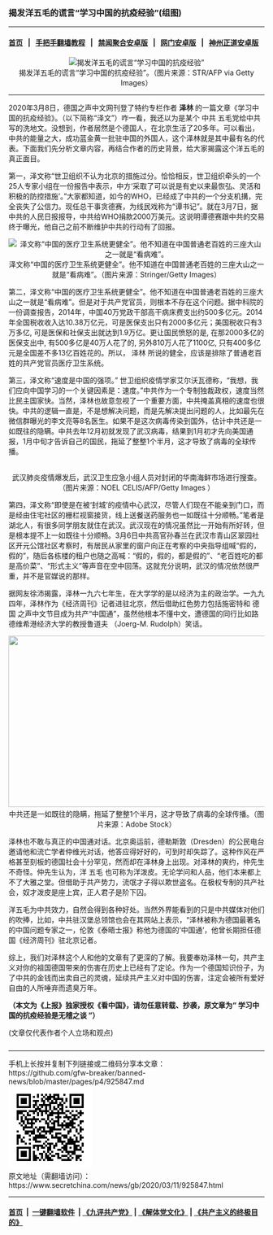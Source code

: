### 揭发洋五毛的谎言“学习中国的抗疫经验”(组图)
------------------------

#### [首页](https://github.com/gfw-breaker/banned-news/blob/master/README.md) &nbsp;&nbsp;|&nbsp;&nbsp; [手把手翻墙教程](https://github.com/gfw-breaker/guides/wiki) &nbsp;&nbsp;|&nbsp;&nbsp; [禁闻聚合安卓版](https://github.com/gfw-breaker/bn-android) &nbsp;&nbsp;|&nbsp;&nbsp; [网门安卓版](https://github.com/oGate2/oGate) &nbsp;&nbsp;|&nbsp;&nbsp; [神州正道安卓版](https://github.com/SzzdOgate/update) 



<div class="article_right" style="fone-color:#000">
 <p style="text-align: center;">
  <img alt="揭发洋五毛的谎言“学习中国的抗疫经验”" src="//img3.secretchina.com/pic/2020/2-26/p2635511a320336748-ss.jpg" style="height:337px; width:600px"/>
  <br>
   揭发洋五毛的谎言“学习中国的抗疫经验”。（图片来源：STR/AFP via Getty Images）
   <span id="hideid" name="hideid" style="color:red;display:none;">
    <span href="https://www.secretchina.com">
    </span>
   </span>
  </br>
 </p>
 <div id="txt-mid1-t21-2017">
  

---


  </div>
 </div>
 <p>
  2020年3月8日，德国之声中文网刊登了特约专栏作者
  <strong>
   泽林
  </strong>
  的一篇文章《学习中国的抗疫经验》。（以下简称“泽文”）咋一看，我还以为是某个
  <span href="https://www.secretchina.com/news/gb/tag/中共" target="_blank">
   中共
  </span>
  五毛党给中共写的洗地文。没想到，作者居然是个德国人，在北京生活了20多年。可以看出，中共的能量之大，成功蓝金黄一批驻中国的外国人，这个泽林就是其中最有名的代表。下面我们先分析文章内容，再结合作者的历史背景，给大家揭露这个洋五毛的真正面目。
  <span id="hideid" name="hideid" style="color:red;display:none;">
   <span href="https://www.secretchina.com">
   </span>
  </span>
 </p>
 <p>
  第一，泽文称“世卫组织不认为北京的措施过分。恰恰相反，世卫组织牵头的一个25人专家小组在一份报告中表示，中方‘采取了可以说是有史以来最恢弘、灵活和积极的防控措施’。”大家都知道，如今的WHO，已经成了中共的一个分支机搆，完全丧失了公信力。现任总干事贪德赛，为线民戏称为“谭书记”。就在3月7日，据中共的人民日报报导，中共给WHO捐款2000万美元。这说明谭德赛跟中共的交易终于曝光，他自己之前不断维护中共的行动有了回报。
 </p>
 <p style="text-align: center;">
  <img alt="泽文称“中国的医疗卫生系统更健全”。他不知道在中国普通老百姓的三座大山之一就是“看病难”。" src="//img3.secretchina.com/pic/2020/3-10/p2644951a877367752-ss.jpg"/>
  <br>
   泽文称“中国的医疗卫生系统更健全”。他不知道在中国普通老百姓的三座大山之一就是“看病难”。（图片来源：Stringer/Getty Images）
  </br>
 </p>
 <p>
  第二，泽文称“中国的医疗卫生系统更健全”。他不知道在中国普通老百姓的三座大山之一就是“看病难”。但是对于共产党官员，则根本不存在这个问题。据中科院的一份调查报告，2014年，中国40万党政干部高干病床费支出约500多亿元。2014年全国税收收入达10.38万亿元，可是医保支出只有2000多亿元；美国税收只有3万多亿, 可是医保和社保支出就达到1.9万亿。更让国民愤怒的是, 在那2000多亿的医保支出中, 有500多亿是40万人花了的, 另外810万人花了1100亿, 只有400多亿元是全国差不多13亿百姓花的。所以，
  <span href="https://www.secretchina.com/news/gb/tag/泽林" target="_blank">
   泽林
  </span>
  所说的健全，应该是排除了普通老百姓的共产党官员医疗卫生系统。
 </p>
 <p>
  第三，泽文称“速度是中国的强项。” 世卫组织疫情学家艾尔沃瓦德称，“我想，我们应向中国学习的一个关键因素是：速度。”中共作为一个专制独裁政权，速度当然比民主国家快。当然，泽林也故意忽视了一个重要方面，中共掩盖真相的速度也很快。中共的逻辑一直是，不是想解决问题，而是先解决提出问题的人，比如最先在微信群曝光的李文亮等8名医生。如果不是这次病毒传染到国外，估计中共还是一如既往的隐瞒。中共去年12月初就发现了武汉病毒，结果到1月初才先向美国通报，1月中旬才告诉自己的国民，拖延了整整1个半月，这才导致了病毒的全球传播。
 </p>
 <p style="text-align: center;">
  <img alt="" src="//img3.secretchina.com/pic/2020/2-23/p2633451a660743602-ss.jpg"/>
  <br>
   武汉肺炎疫情爆发后，武汉卫生应急小组人员对封闭的华南海鲜市场进行搜查。（图片来源：NOEL CELIS/AFP/Getty Images ）
  </br>
 </p>
 <p>
  第四，泽文称“即使是在被‘封城’的疫情中心武汉，尽管人们现在不能亲到门口，而是经由住宅社区的栅栏视窗接货，线上送餐送药服务也一如既往十分顺畅。”笔者是湖北人，有很多同学朋友就住在武汉。武汉现在的情况虽然比一开始有所好转，但是根本提不上一如既往十分顺畅。3月6日中共高官孙春兰在武汉市青山区翠园社区开元公馆社区考察时，有居民从家里的窗户向正在考察的中央指导组喊“假的，假的”，随后各栋楼的租户也随之高喊：“假的，假的，都是假的”、“老百姓吃的都是高价菜”、“形式主义”等声音在空中回荡。这就充分说明，武汉的情况依然很严重，并不是官媒说的那样。
 </p>
 <p>
  据网友徐沛揭露，泽林一九六七年生，在大学学的是以经济为主的政治学。一九九四年，泽林作为《经济周刊》记者进驻北京，然后借助红色势力包括施密特和
  <span href="https://www.secretchina.com/news/gb/tag/德国" target="_blank">
   德国
  </span>
  之声中文节目成为共产“中国通”，虽然他根本不懂中文，遭德国的同行比如路德维希港经济大学的教授鲁道夫 （Joerg-M. Rudolph）笑话。
 </p>
 <p style="text-align: center;">
  <img alt="" src="//img3.secretchina.com/pic/2020/2-13/p2626754a245265930-ss.jpg" style="height:337px; width:600px"/>
  <br>
   中共还是一如既往的隐瞒，拖延了整整1个半月，这才导致了病毒的全球传播。（图片来源：Adobe Stock）
  </br>
 </p>
 <p>
  泽林也不敢与真正的中国通对话。北京奥运前，德勒斯敦（Dresden）的公民电台邀请他和流亡学者仲维光对话，他答应得好好的，可到时却失踪了。这种作风在严格甚至刻板的德国社会十分罕见，然而却在泽林身上出现。对泽林的爽约，仲先生不奇怪。仲先生认为，洋
  <span href="https://www.secretchina.com/news/gb/tag/五毛" target="_blank">
   五毛
  </span>
  也可称为洋泼皮。无论学问和人品，他们本来都上不了大雅之堂。但借助于共产势力，流氓才子得以欺世盗名。在极权专制的共产社会，奴才泼皮是座上宾，正人君子是阶下囚。
 </p>
 <p>
  洋五毛为中共效力，自然会得到各种好处。当然外界能看到的只是中共媒体对他们的吹捧，比如，中共驻汉堡总领馆也会在其网站上表示，“泽林被称为德国最著名的中国问题专家之一，伦敦《泰晤士报》称他为德国的‘中国通’，他曾长期担任德国《经济周刊》驻北京记者。
 </p>
 <p>
  综上，我们对泽林这个人和他的文章有了更深的了解。我要奉劝泽林一句，共产主义对你的祖国德国带来的伤害在历史上已经有了定论。作为一个德国知识份子，为了中共的金钱而出卖自己的灵魂，延续共产主义对中国的伤害，注定会被所有爱好自由的人所唾弃而遗臭万年。
 </p>
 <p dir="ltr">
  <strong>
   （本文为《上报》独家授权《看中国》，请勿任意转载、抄袭，原文章为“
   <span href="https://www.upmedia.mg/news_info.php?SerialNo=82898" target="_blank">
    学习中国的抗疫经验是无稽之谈
   </span>
   ”）
  </strong>
 </p>
 (文章仅代表作者个人立场和观点)
 <center>
  <div>
   <div id="txt-mid2-t22-2017" style="display: block;  max-height: 351px;  overflow: hidden;">
    <div id="SC-21xxx">
    </div>
    <ins class="adsbygoogle" data-ad-client="ca-pub-1276641434651360" data-ad-format="auto" data-ad-slot="4301710469" data-full-width-responsive="true" style="display:block">
    </ins>
   </div>
  </div>
 </center>
 <div style="padding-top:12px;">
 </div>
</div>

<hr/>
手机上长按并复制下列链接或二维码分享本文章：<br/>
https://github.com/gfw-breaker/banned-news/blob/master/pages/p4/925847.md <br/>
<a href='https://github.com/gfw-breaker/banned-news/blob/master/pages/p4/925847.md'><img src='https://github.com/gfw-breaker/banned-news/blob/master/pages/p4/925847.md.png'/></a> <br/>
原文地址（需翻墙访问）：https://www.secretchina.com/news/gb/2020/03/11/925847.html


------------------------
#### [首页](https://github.com/gfw-breaker/banned-news/blob/master/README.md) &nbsp;|&nbsp; [一键翻墙软件](https://github.com/gfw-breaker/nogfw/blob/master/README.md) &nbsp;| [《九评共产党》](https://github.com/gfw-breaker/9ping.md/blob/master/README.md#九评之一评共产党是什么) | [《解体党文化》](https://github.com/gfw-breaker/jtdwh.md/blob/master/README.md) | [《共产主义的终极目的》](https://github.com/gfw-breaker/gczydzjmd.md/blob/master/README.md)


<img src='http://gfw-breaker.win/banned-news/pages/p4/925847.md' width='0px' height='0px'/>